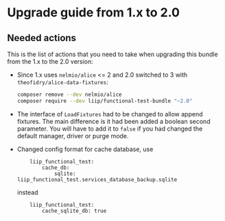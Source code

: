 # Upgrade guide from 1.x to 2.0

## Needed actions
This is the list of actions that you need to take when upgrading this bundle from the 1.x to the 2.0 version:

 *  Since 1.x uses `nelmio/alice` <= 2 and 2.0 switched to 3 with `theofidry/alice-data-fixtures`: 
    ```bash
    composer remove --dev nelmio/alice
    composer require --dev liip/functional-test-bundle "~2.0"
    ```

 *  The interface of `LoadFixtures` had to be changed to allow append fixtures. The main difference is it had been added
    a boolean second parameter. You will have to add it to `false` if you had changed the default manager, driver
    or purge mode.

 *  Changed config format for cache database, use 
    ```
        liip_functional_test:
            cache_db:
                sqlite: liip_functional_test.services_database_backup.sqlite
    ```
    instead
    ```
        liip_functional_test:
            cache_sqlite_db: true
    ```
